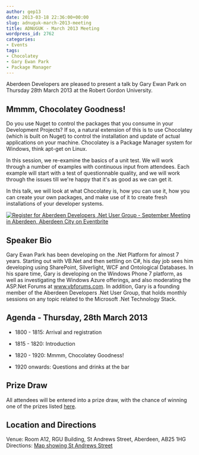 ```yaml
---
author: gep13
date: 2013-03-18 22:36:00+00:00
slug: adnuguk-march-2013-meeting
title: ADNUGUK - March 2013 Meeting
wordpress_id: 2762
categories:
- Events
tags:
- Chocolatey
- Gary Ewan Park
- Package Manager
---
```


Aberdeen Developers are pleased to present a talk by Gary Ewan Park on Thursday 28th March 2013 at the Robert Gordon University.




## **Mmmm, Chocolatey Goodness!**




Do you use Nuget to control the packages that you consume in your Development Projects? If so, a natural extension of this is to use Chocolatey (which is built on Nuget) to control the installation and update of actual applications on your machine. Chocolatey is a Package Manager system for Windows, think apt-get on Linux.




In this session, we re-examine the basics of a unit test. We will work through a number of examples with continuous input from attendees. Each example will start with a test of questionnable quality, and we will work through the issues till we're happy that it's as good as we can get it.




In this talk, we will look at what Chocolatey is, how you can use it, how you can create your own packages, and make use of it to create fresh installations of your developer systems.




[![Register for Aberdeen Developers .Net User Group - September Meeting in Aberdeen, Aberdeen City  on Eventbrite](http://www.eventbrite.com/registerbutton?eid=2581657808)](http://adnuguk-mar2013.eventbrite.co.uk)




## Speaker Bio




Gary Ewan Park has been developing on the .Net Platform for almost 7 years. Starting out with VB.Net and then settling on C#, his day job sees him developing using SharePoint, Silverlight, WCF and Ontological Databases. In his spare time, Gary is developing on the Windows Phone 7 platform, as well as investigating the Windows Azure offerings, and also moderating the ASP.Net Forums at www.vbforums.com. In addition, Gary is a founding member of the Aberdeen Developers .Net User Group, that holds monthly sessions on any topic related to the Microsoft .Net Technology Stack.




## Agenda - Thursday, 28th March 2013






  * 1800 - 1815: Arrival and registration


  * 1815 - 1820: Introduction


  * 1820 - 1920: Mmmm, Chocolatey Goodness!


  * 1920 onwards: Questions and drinks at the bar




## Prize Draw




All attendees will be entered into a prize draw, with the chance of winning one of the prizes listed [here](http://www.gep13.co.uk/blog/?p=107).




## Location and Directions




Venue: Room A12, RGU Building, St Andrews Street, Aberdeen, AB25 1HG Directions: [Map showing St Andrews Street](http://www.bing.com/maps/?v=2&cp=57.149542434132776~-2.102723645985436&lvl=17&dir=0&sty=c&eo=1&form=LMLTCC)
